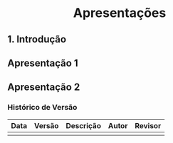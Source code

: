 # <center>Apresentações

## 1. Introdução

## Apresentação 1

## Apresentação 2

### Histórico de Versão
 
| Data       | Versão | Descrição            | Autor             | Revisor |
|:----------:|:------:|:--------------------:|:-----------------:|:-------:|
|  |  |  |    |                   |
 
